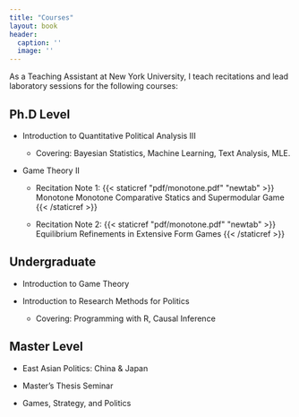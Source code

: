 ```yaml
---
title: "Courses"
layout: book
header:
  caption: ''
  image: ''
---
```


As a Teaching Assistant at New York University, I teach recitations and lead laboratory sessions for the following courses:

## Ph.D Level

- Introduction to Quantitative Political Analysis III

  - Covering: Bayesian Statistics,  Machine Learning, Text Analysis, MLE.
  
- Game Theory II 

  - Recitation Note 1:  {{< staticref "pdf/monotone.pdf" "newtab" >}} Monotone Monotone Comparative Statics and Supermodular Game {{< /staticref >}}

  - Recitation Note 2: {{< staticref "pdf/monotone.pdf" "newtab" >}} Equilibrium Refinements in Extensive Form Games {{< /staticref >}}

 

## Undergraduate

- Introduction to Game Theory

- Introduction to Research Methods for Politics

  - Covering: Programming with R, Causal Inference

## Master Level

- East Asian Politics: China & Japan

- Master’s Thesis Seminar

- Games, Strategy, and Politics